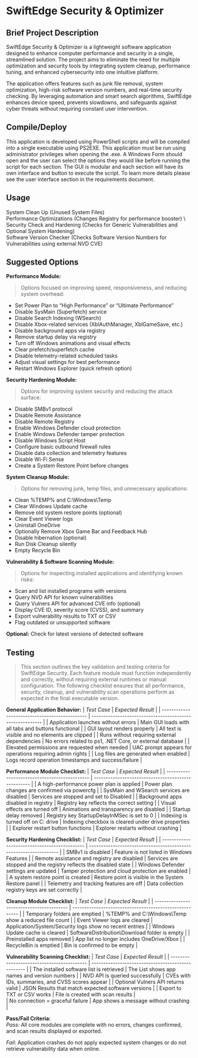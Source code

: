 # SwiftEdge Security & Optimizer

## Brief Project Description

SwiftEdge Security & Optimizer is a lightweight software application designed to enhance computer performance and security in a single, streamlined solution. The project aims to eliminate the need for multiple optimization and security tools by integrating system cleanup, performance tuning, and enhanced cybersecurity into one intuitive platform.

The application offers features such as junk file removal, system optimization, high-risk software version numbers, and real-time security checking. By leveraging automation and smart search algorithms, SwiftEdge enhances device speed, prevents slowdowns, and safeguards against cyber threats without requiring constant user intervention.

## Compile/Deploy

This application is developed using PowerShell scripts and will be compiled into a single executable using PS2EXE. 
This application must be run using administrator privileges when opening the .exe. A Windows Form should open and the user can select the options they would like before running the script for each section. The GUI is modular and each section will have its own interface and button to execute the script. To learn more details please see the user interface section in the requirements document. 

## Usage

System Clean Up (Unused System Files) \
Performance Optimizations (Changes Registry for performance booster) \ 
Security Check and Hardening (Checks for Generic Vulnerabilities and Optional System Hardening) \
Software Version Checker (Checks Software Version Numbers for Vulnerabilities using external NVD CVE)   

## Suggested Options 

**Performance Module:**
> Options focused on improving speed, responsiveness, and reducing system overhead:

- Set Power Plan to “High Performance” or “Ultimate Performance”
- Disable SysMain (Superfetch) service
- Disable Search Indexing (WSearch)
- Disable Xbox-related services (XblAuthManager, XblGameSave, etc.)
- Disable background apps via registry
- Remove startup delay via registry
- Turn off Windows animations and visual effects
- Clear prefetch/superfetch cache
- Disable telemetry-related scheduled tasks
- Adjust visual settings for best performance
- Restart Windows Explorer (quick refresh option)

**Security Hardening Module:**
> Options for improving system security and reducing the attack surface:

- Disable SMBv1 protocol
- Disable Remote Assistance
- Disable Remote Registry
- Enable Windows Defender cloud protection
- Enable Windows Defender tamper protection
- Disable Windows Script Host
- Configure basic outbound firewall rules
- Disable data collection and telemetry features
- Disable Wi-Fi Sense
- Create a System Restore Point before changes

**System Cleanup Module:**
> Options for removing junk, temp files, and unnecessary applications:

- Clean %TEMP% and C:\Windows\Temp
- Clear Windows Update cache
- Remove old system restore points (optional)
- Clear Event Viewer logs
- Uninstall OneDrive
- Optionally Remove Xbox Game Bar and Feedback Hub
- Disable hibernation (optional)
- Run Disk Cleanup silently
- Empty Recycle Bin

**Vulnerability & Software Scanning Module:**
> Options for inspecting installed applications and identifying known risks:

- Scan and list installed programs with versions
- Query NVD API for known vulnerabilities
- Query Vulners API for advanced CVE info (optional)
- Display CVE ID, severity score (CVSS), and summary
- Export vulnerability results to TXT or CSV
- Flag outdated or unsupported software

**Optional:** Check for latest versions of detected software

## Testing
> This section outlines the key validation and testing criteria for SwiftEdge Security. Each feature module must function independently and correctly, without requiring external runtimes or manual configuration. The following checklist ensures that all performance, security, cleanup, and vulnerability scan operations perform as expected in the final executable version.

**General Application Behavior:**
| *Test Case*	                                   | *Expected Result*                                         |
| ---------------------------------------------- | --------------------------------------------------------- |
| Application launches without errors	           | Main GUI loads with all tabs and buttons functional       |
| GUI layout renders properly              	     | All text is visible and no elements are clipped           |
| Runs without requiring external dependencies	 | No errors related to ps1, .NET Core, or external database |
| Elevated permissions are requested when needed | UAC prompt appears for operations requiring admin rights  |
| Log files are generated when enabled	         | Logs record operation timestamps and success/failure      |   

**Performance Module Checklist:**
| *Test Case*	                                  | *Expected Result*                                   |
| --------------------------------------------- | --------------------------------------------------- |
| A high-performance power plan is applied	    | Power plan changes are confirmed via powercfg       |
| SysMain and WSearch services are disabled	    | Services are stopped and set to Disabled            |
| Background apps disabled in registry	        | Registry key reflects the correct setting           |
| Visual effects are turned off	                | Animations and transparency are disabled            |
| Startup delay removed	                        | Registry key StartupDelayInMSec is set to 0         |
| Indexing is turned off on C: drive	          | Indexing checkbox is cleared under drive properties |
| Explorer restart button functions	            | Explorer restarts without crashing                  |   

**Security Hardening Checklist:**
| *Test Case*	                                  | *Expected Result*                                                 | 
| --------------------------------------------- | ----------------------------------------------------------------- |
| SMBv1 is disabled	                            | Feature is not listed in Windows Features                         | 
| Remote assistance and registry are disabled	  | Services are stopped and the registry reflects the disabled state | 
| Windows Defender settings are updated	        | Tamper protection and cloud protection are enabled                | 
| A system restore point is created	            | Restore point is visible in the System Restore panel              | 
| Telemetry and tracking features are off	      | Data collection registry keys are set correctly                   | 

**Cleanup Module Checklist:**
| *Test Case*	                              | *Expected Result*                                       | 
| ----------------------------------------- | ------------------------------------------------------- |
| Temporary folders are emptied	            | %TEMP% and C:\Windows\Temp show a reduced file count    | 
| Event Viewer logs are cleared	            | Application/System/Security logs show no recent entries | 
| Windows Update cache is cleared	          | SoftwareDistribution\Download folder is empty           | 
| Preinstalled apps removed	                | App list no longer includes OneDrive/Xbox               | 
| RecycleBin is emptied	                    | Bin is confirmed to be empty                            |    

**Vulnerability Scanning Checklist:**
| *Test Case*	                               | *Expected Result*                                  | 
| ------------------------------------------ | -------------------------------------------------- |
| The installed software list is retrieved	 | The List shows app names and version numbers       | 
| NVD API is queried successfully	           | CVEs with IDs, summaries, and CVSS scores appear   | 
| Optional Vulners API returns valid         | JSON	Results that match expected software versions | 
| Export to TXT or CSV works                 | File is created with scan results                  |    
| No connection = graceful failure	         | App shows a message without crashing               |     

**Pass/Fail Criteria:**   \
*Pass:* All core modules are complete with no errors, changes confirmed, and scan results displayed or exported.

*Fail:* Application crashes do not apply expected system changes or do not retrieve vulnerability data when online.
